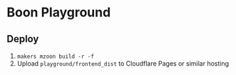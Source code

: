 # Boon Playground

## Deploy

1. `makers mzoon build -r -f`
2. Upload `playground/frontend_dist` to Cloudflare Pages or similar hosting